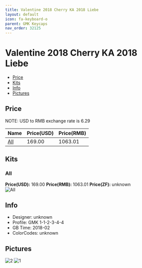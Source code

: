 ```yaml
---
title: Valentine 2018 Cherry KA 2018 Liebe
layout: default
icon: fa-keyboard-o
parent: GMK Keycaps
nav_order: 32125
---
```


# Valentine 2018 Cherry KA 2018 Liebe


* [Price](#price)
* [Kits](#kits)
* [Info](#info)
* [Pictures](#pictures)


## Price  
NOTE: USD to RMB exchange rate is 6.29

| Name          | Price(USD)    |  Price(RMB) |
| ------------- | ------------- |  ---------- |
|[All](#all)|169.00|1063.01|


## Kits
### All
**Price(USD):** 169.00    **Price(RMB):** 1063.01    **Price(ZF):** unknown    
<img src="{{ 'assets/images/gmk-keycaps/valentine2018/kits_pics/all.jpg' | relative_url }}" alt="All" class="image featured">


## Info
* Designer: unknown
* Profile: GMK 1-1-2-3-4-4
* GB Time: 2018-02
* ColorCodes: unknown


## Pictures
<img src="{{ 'assets/images/gmk-keycaps/valentine2018/rendering_pics/2.jpg' | relative_url }}" alt="2" class="image featured">
<img src="{{ 'assets/images/gmk-keycaps/valentine2018/rendering_pics/1.jpg' | relative_url }}" alt="1" class="image featured">
